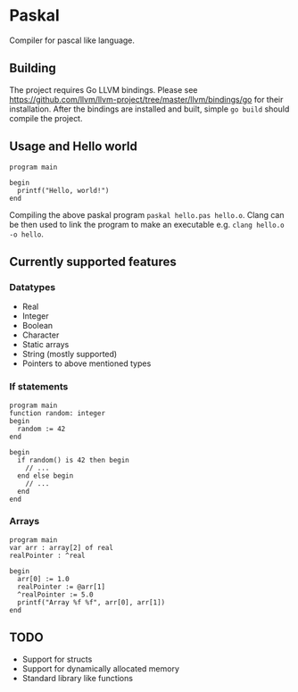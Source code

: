 # Paskal

Compiler for pascal like language.

## Building

The project requires Go LLVM bindings. Please see https://github.com/llvm/llvm-project/tree/master/llvm/bindings/go for their installation. After the bindings are installed and built, simple `go build` should compile the project.

## Usage and Hello world

```
program main

begin
  printf("Hello, world!")
end
```

Compiling the above paskal program `paskal hello.pas hello.o`. Clang can be then used to link the program to make an executable e.g. `clang hello.o -o hello`.

## Currently supported features

### Datatypes
  - Real
  - Integer
  - Boolean
  - Character
  - Static arrays
  - String (mostly supported)
  - Pointers to above mentioned types

### If statements

```
program main
function random: integer
begin
  random := 42
end

begin
  if random() is 42 then begin
    // ...
  end else begin
    // ...
  end
end
```

### Arrays

```
program main
var arr : array[2] of real
realPointer : ^real

begin
  arr[0] := 1.0
  realPointer := @arr[1]
  ^realPointer := 5.0
  printf("Array %f %f", arr[0], arr[1])
end
```

## TODO

- Support for structs
- Support for dynamically allocated memory
- Standard library like functions